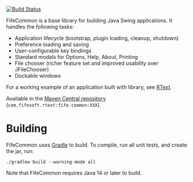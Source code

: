 [![Build Status](https://travis-ci.org/bobbylight/FifeCommon.svg?branch=master)](https://travis-ci.org/bobbylight/FifeCommon)

FifeCommon is a base library for building Java Swing applications.  It handles the following tasks:

* Application lifecycle (bootstrap, plugin loading, cleanup, shutdown)
* Preference loading and saving
* User-configurable key bindings
* Standard modals for Options, Help, About, Printing
* File chooser (richer feature set and improved usability over JFileChooser)
* Dockable windows

For a working example of an application built with library, see
[RText](https://github.com/bobbylight/RText).

Available in the [Maven Central repository](http://search.maven.org/#artifactdetails%7Ccom.fifesoft.rtext%7Cfife.common%7C3.0.1%7Cjar) (`com.fifesoft.rtext:fife.common:XXX`).

# Building

FifeCommon uses [Gradle](http://gradle.org/) to build.  To compile, run
all unit tests, and create the jar, run:

    ./gradlew build --warning-mode all

Note that FifeCommon requires Java 14 or later to build.
